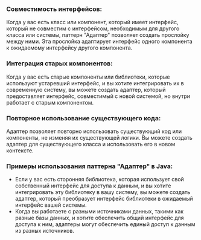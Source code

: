 ### Совместимость интерфейсов: 
Когда у вас есть класс или компонент, который имеет интерфейс, 
который не совместим с интерфейсом, необходимым для другого класса или системы, паттерн "Адаптер" 
позволяет создать прослойку между ними. Эта прослойка адаптирует интерфейс одного компонента к 
ожидаемому интерфейсу другого компонента.

### Интеграция старых компонентов: 
Когда у вас есть старые компоненты или библиотеки, которые используют устаревший интерфейс,
и вы хотите интегрировать их в современную систему, вы можете создать адаптер, который предоставляет интерфейс,
совместимый с новой системой, но внутри работает с старым компонентом.

### Повторное использование существующего кода: 
Адаптер позволяет повторно использовать существующий код или компоненты,
не изменяя их существующей логики. Вы можете создать адаптер для
существующего класса и использовать его в новом контексте.


### Примеры использования паттерна "Адаптер" в Java:
*   Если у вас есть сторонняя библиотека, которая использует свой собственный интерфейс для доступа к данным,
и вы хотите интегрировать эту библиотеку в вашу систему, вы можете создать адаптер, 
который преобразует интерфейс библиотеки в ожидаемый интерфейс вашей системы.
* Когда вы работаете с разными источниками данных, такими как разные базы данных,
и хотите обеспечить общий интерфейс для доступа к ним, 
адаптеры могут обеспечить единый доступ к данным из разных источников.




